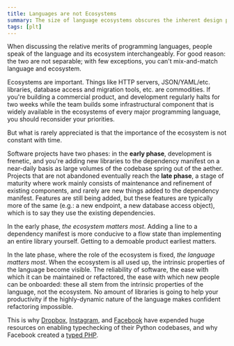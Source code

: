 ```yaml
---
title: Languages are not Ecosystems
summary: The size of language ecosystems obscures the inherent design problems of programming languages.
tags: [plt]
---
```


When discussing the relative merits of programming languages, people speak of
the language and its ecosystem interchangeably. For good reason: the two are not
separable; with few exceptions, you can't mix-and-match language and ecosystem.

Ecosystems are important. Things like HTTP servers, JSON/YAML/etc. libraries,
database access and migration tools, etc. are commodities. If you're building a
commercial product, and development regularly halts for two weeks while the team
builds some infrastructural component that is widely available in the ecosystems
of every major programming language, you should reconsider your priorities.

But what is rarely appreciated is that the importance of the ecosystem is not
constant with time.

Software projects have two phases: in the **early phase**, development is
frenetic, and you're adding new libraries to the dependency manifest on a
near-daily basis as large volumes of the codebase spring out of the
aether. Projects that are not abandoned eventually reach the **late phase**, a
stage of maturity where work mainly consists of maintenance and refinement of
existing components, and rarely are new things added to the dependency
manifest. Features are still being added, but these features are typically more
of the same (e.g.: a new endpoint, a new database access object), which is to
say they use the existing dependencies.

In the early phase, _the ecosystem matters most_. Adding a line to a dependency
manifest is more conducive to a flow state than implementing an entire library
yourself. Getting to a demoable product earliest matters.

In the late phase, where the role of the ecosystem is fixed, _the language
matters most_. When the ecosystem is all used up, the intrinsic properties of
the language become visible. The reliability of software, the ease with which it
can be maintained or refactored, the ease with which new people can be
onboarded: these all stem from the intrinsic properties of the language, not the
ecosystem. No amount of libraries is going to help your productivity if the
highly-dynamic nature of the language makes confident refactoring impossible.

This is why [Dropbox][dropbox], [Instagram][insta], and [Facebook][fb] have
expended huge resources on enabling typechecking of their Python codebases, and
why Facebook created a [typed PHP][hack].

[dropbox]: https://dropbox.tech/application/our-journey-to-type-checking-4-million-lines-of-python
[insta]: https://github.com/Instagram/MonkeyType
[fb]: https://github.com/facebook/pyre-check
[hack]: https://en.wikipedia.org/wiki/Hack_(programming_language)
